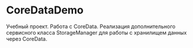 # CoreDataDemo
Учебный проект. Работа с CoreData. Реализация дополнительного сервисного класса StorageManager для работы с хранилищем данных через CoreData.

